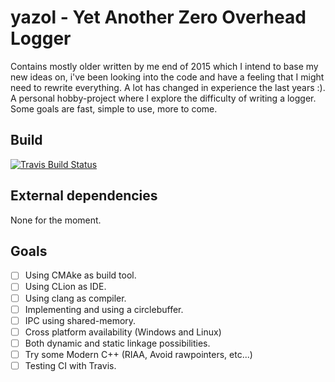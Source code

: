 yazol - Yet Another Zero Overhead Logger
==
Contains mostly older written by me end of 2015 which I intend to base my new ideas on, i've been looking into the code and have a feeling that I might need to rewrite everything. A lot has changed in experience the last years :). A personal hobby-project where I explore the difficulty of writing a logger. Some goals are fast, simple to use, more to come. 

Build
--
 [![Travis Build Status](https://travis-ci.org/Meraz/yazol.svg?branch=master)](https://travis-ci.org/Meraz/yazol)

External dependencies
--
None for the moment.

Goals
--
- [ ] Using CMAke as build tool.
- [ ] Using CLion as IDE.
- [ ] Using clang as compiler.
- [ ] Implementing and using a circlebuffer.
- [ ] IPC using shared-memory.
- [ ] Cross platform availability (Windows and Linux)
- [ ] Both dynamic and static linkage possibilities.
- [ ] Try some Modern C++ (RIAA, Avoid rawpointers, etc...)
- [ ] Testing CI with Travis.
